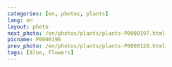 ```yaml
---
categories: [en, photos, plants]
lang: en
layout: photo
next_photo: /en/photos/plants/plants-P0000197.html
picname: P0000196
prev_photo: /en/photos/plants/plants-P0000120.html
tags: [Aloe, Flowers]
---
```

